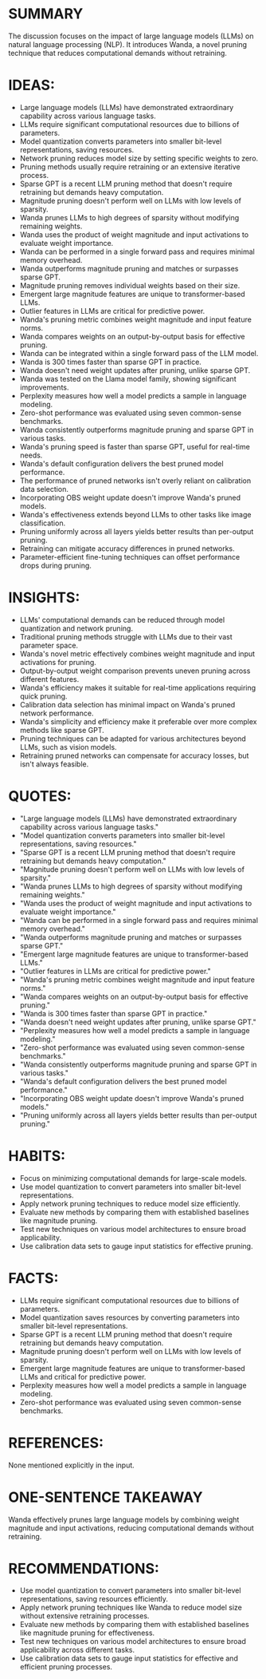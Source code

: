 # SUMMARY
The discussion focuses on the impact of large language models (LLMs) on natural language processing (NLP). It introduces Wanda, a novel pruning technique that reduces computational demands without retraining.

# IDEAS:
- Large language models (LLMs) have demonstrated extraordinary capability across various language tasks.
- LLMs require significant computational resources due to billions of parameters.
- Model quantization converts parameters into smaller bit-level representations, saving resources.
- Network pruning reduces model size by setting specific weights to zero.
- Pruning methods usually require retraining or an extensive iterative process.
- Sparse GPT is a recent LLM pruning method that doesn't require retraining but demands heavy computation.
- Magnitude pruning doesn't perform well on LLMs with low levels of sparsity.
- Wanda prunes LLMs to high degrees of sparsity without modifying remaining weights.
- Wanda uses the product of weight magnitude and input activations to evaluate weight importance.
- Wanda can be performed in a single forward pass and requires minimal memory overhead.
- Wanda outperforms magnitude pruning and matches or surpasses sparse GPT.
- Magnitude pruning removes individual weights based on their size.
- Emergent large magnitude features are unique to transformer-based LLMs.
- Outlier features in LLMs are critical for predictive power.
- Wanda's pruning metric combines weight magnitude and input feature norms.
- Wanda compares weights on an output-by-output basis for effective pruning.
- Wanda can be integrated within a single forward pass of the LLM model.
- Wanda is 300 times faster than sparse GPT in practice.
- Wanda doesn't need weight updates after pruning, unlike sparse GPT.
- Wanda was tested on the Llama model family, showing significant improvements.
- Perplexity measures how well a model predicts a sample in language modeling.
- Zero-shot performance was evaluated using seven common-sense benchmarks.
- Wanda consistently outperforms magnitude pruning and sparse GPT in various tasks.
- Wanda's pruning speed is faster than sparse GPT, useful for real-time needs.
- Wanda's default configuration delivers the best pruned model performance.
- The performance of pruned networks isn't overly reliant on calibration data selection.
- Incorporating OBS weight update doesn't improve Wanda's pruned models.
- Wanda's effectiveness extends beyond LLMs to other tasks like image classification.
- Pruning uniformly across all layers yields better results than per-output pruning.
- Retraining can mitigate accuracy differences in pruned networks.
- Parameter-efficient fine-tuning techniques can offset performance drops during pruning.

# INSIGHTS:
- LLMs' computational demands can be reduced through model quantization and network pruning.
- Traditional pruning methods struggle with LLMs due to their vast parameter space.
- Wanda's novel metric effectively combines weight magnitude and input activations for pruning.
- Output-by-output weight comparison prevents uneven pruning across different features.
- Wanda's efficiency makes it suitable for real-time applications requiring quick pruning.
- Calibration data selection has minimal impact on Wanda's pruned network performance.
- Wanda's simplicity and efficiency make it preferable over more complex methods like sparse GPT.
- Pruning techniques can be adapted for various architectures beyond LLMs, such as vision models.
- Retraining pruned networks can compensate for accuracy losses, but isn't always feasible.

# QUOTES:
- "Large language models (LLMs) have demonstrated extraordinary capability across various language tasks."
- "Model quantization converts parameters into smaller bit-level representations, saving resources."
- "Sparse GPT is a recent LLM pruning method that doesn't require retraining but demands heavy computation."
- "Magnitude pruning doesn't perform well on LLMs with low levels of sparsity."
- "Wanda prunes LLMs to high degrees of sparsity without modifying remaining weights."
- "Wanda uses the product of weight magnitude and input activations to evaluate weight importance."
- "Wanda can be performed in a single forward pass and requires minimal memory overhead."
- "Wanda outperforms magnitude pruning and matches or surpasses sparse GPT."
- "Emergent large magnitude features are unique to transformer-based LLMs."
- "Outlier features in LLMs are critical for predictive power."
- "Wanda's pruning metric combines weight magnitude and input feature norms."
- "Wanda compares weights on an output-by-output basis for effective pruning."
- "Wanda is 300 times faster than sparse GPT in practice."
- "Wanda doesn't need weight updates after pruning, unlike sparse GPT."
- "Perplexity measures how well a model predicts a sample in language modeling."
- "Zero-shot performance was evaluated using seven common-sense benchmarks."
- "Wanda consistently outperforms magnitude pruning and sparse GPT in various tasks."
- "Wanda's default configuration delivers the best pruned model performance."
- "Incorporating OBS weight update doesn't improve Wanda's pruned models."
- "Pruning uniformly across all layers yields better results than per-output pruning."

# HABITS:
- Focus on minimizing computational demands for large-scale models.
- Use model quantization to convert parameters into smaller bit-level representations.
- Apply network pruning techniques to reduce model size efficiently.
- Evaluate new methods by comparing them with established baselines like magnitude pruning.
- Test new techniques on various model architectures to ensure broad applicability.
- Use calibration data sets to gauge input statistics for effective pruning.

# FACTS:
- LLMs require significant computational resources due to billions of parameters.
- Model quantization saves resources by converting parameters into smaller bit-level representations.
- Sparse GPT is a recent LLM pruning method that doesn't require retraining but demands heavy computation.
- Magnitude pruning doesn't perform well on LLMs with low levels of sparsity.
- Emergent large magnitude features are unique to transformer-based LLMs and critical for predictive power.
- Perplexity measures how well a model predicts a sample in language modeling.
- Zero-shot performance was evaluated using seven common-sense benchmarks.

# REFERENCES:
None mentioned explicitly in the input.

# ONE-SENTENCE TAKEAWAY
Wanda effectively prunes large language models by combining weight magnitude and input activations, reducing computational demands without retraining.

# RECOMMENDATIONS:
- Use model quantization to convert parameters into smaller bit-level representations, saving resources efficiently.
- Apply network pruning techniques like Wanda to reduce model size without extensive retraining processes.
- Evaluate new methods by comparing them with established baselines like magnitude pruning for effectiveness.
- Test new techniques on various model architectures to ensure broad applicability across different tasks.
- Use calibration data sets to gauge input statistics for effective and efficient pruning processes.